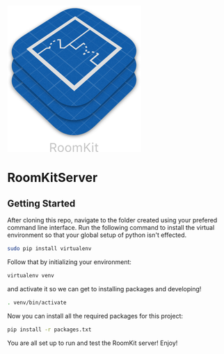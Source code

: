 ![RoomKit](https://github.com/dali-lab/RoomKit/raw/master/icon/iconWithNameSmall.png)

# RoomKitServer

## Getting Started
After cloning this repo, navigate to the folder created using your prefered command line interface. Run the following command to install the virtual environment so that your global setup of python isn't effected.

```bash
sudo pip install virtualenv
```

Follow that by initializing your environment:

```bash
virtualenv venv
```

and activate it so we can get to installing packages and developing!

```bash
. venv/bin/activate
```

Now you can install all the required packages for this project:

```bash
pip install -r packages.txt
```

You are all set up to run and test the RoomKit server! Enjoy!
